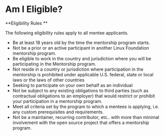 # Am I Eligible?

**Eligibility Rules **

The following eligibility rules apply to all mentee applicants. 

* Be at least 18 years old by the time the mentorship program starts.
* Not be a prior or an active participant in another Linux Foundation mentorship program.
* Be eligible to work in the country and jurisdiction where you will be participating in the Mentorship program.
* Not reside in a country or jurisdiction where participation in the mentorship is prohibited under applicable U.S. federal, state or local laws or the laws of other countries
* Seeking to participate on your own behalf as an individual
* Not be subject to any existing obligations to third parties (such as contractual obligations to an employer) that would restrict or prohibit your participation in a mentorship program.
* Meet all criteria set by the program to which a mentees is applying, i.e. any custom prerequisites and requirements.
* Not be a maintainer, recurring contributor, etc.. with more than minimal involvement with the open source project that offers a mentorship program.

